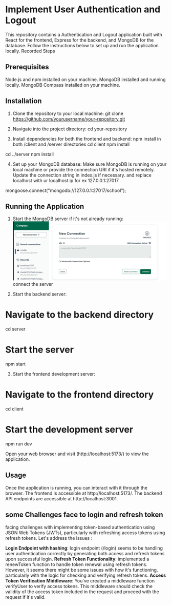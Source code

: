 # Implement User Authentication and Logout

This repository contains a Authentication and Logout application built with React for the frontend, Express for the backend, and MongoDB for the database. Follow the instructions below to set up and run the application locally.
Recorded Steps

## Prerequisites
 Node.js and npm installed on your machine.
MongoDB installed and running locally.
MongoDB Compass installed on your machine.

## Installation
1) Clone the repository to your local machine:
git clone https://github.com/yourusername/your-repository.git

2) Navigate into the project directory:
cd your-repository

3) Install dependencies for both the frontend and backend:
npm install in both /client and /server directories
cd client
npm install

cd ../server
npm install

4) Set up your MongoDB database:
Make sure MongoDB is running on your local machine or provide the connection URI if it's hosted remotely.
Update the connection string in index.js if necessary.
and replace localhost with  ur localhost ip for ex 127.0.0.1:27017

mongoose.connect("mongodb://127.0.0.1:27017/school");

## Running the Application

1) Start the MongoDB server if it's not already running:
![alt text](image.png)
connect the server 

2) Start the backend server:
# Navigate to the backend directory
cd server
# Start the server
npm start

3) Start the frontend development server:
# Navigate to the frontend directory
cd client
# Start the development server
npm run dev

Open your web browser and visit (http://localhost:5173/) to view the application.

## Usage
Once the application is running, you can interact with it through the browser.
The frontend is accessible at http://localhost:5173/.
The backend API endpoints are accessible at http://localhost:3001.

## some Challenges face to login and refresh token 
facing challenges with implementing token-based authentication using JSON Web Tokens (JWTs), particularly with refreshing access tokens using refresh tokens. Let's address the issues :

**Login Endpoint with hashing**:  login endpoint (/login) seems to be handling user authentication correctly by generating both access and refresh tokens upon successful login.
**Refresh Token Functionality**:  implemented a renewToken function to handle token renewal using refresh tokens. However, it seems there might be some issues with how it's functioning, particularly with the logic for checking and verifying refresh tokens.
**Access Token Verification Middleware**: You've created a middleware function verifyUser to verify access tokens. This middleware should check the validity of the access token included in the request and proceed with the request if it's valid.
